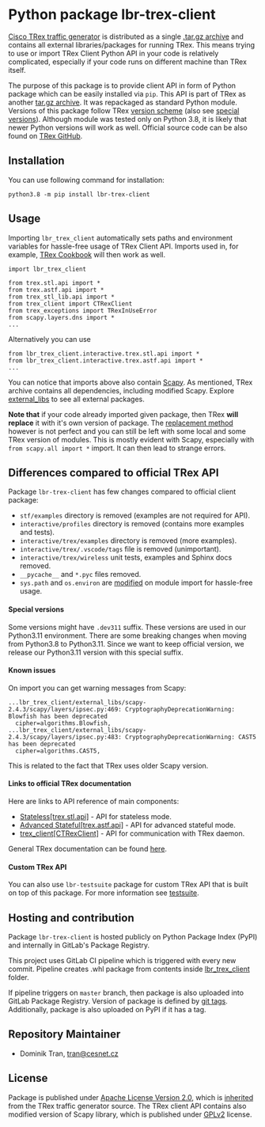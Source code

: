 # Python package lbr-trex-client

[Cisco TRex traffic generator](https://trex-tgn.cisco.com/) is distributed as a
single [.tar.gz archive](https://trex-tgn.cisco.com/trex/doc/trex_manual.html#_obtaining_the_trex_package)
and contains all external libraries/packages for running TRex.
This means trying to use or import TRex Client Python API in your code is relatively complicated, especially
if your code runs on different machine than TRex itself.

The purpose of this package is to provide client API in form of Python package
which can be easily installed via `pip`. This API is part of
TRex as another [tar.gz archive](https://trex-tgn.cisco.com/trex/doc/cp_docs/index.html#client-package).
It was repackaged as standard Python module.
Versions of this package follow TRex [version scheme](https://trex-tgn.cisco.com/trex/doc/release_notes.html)
(also see [special versions](#special-versions)).
Although module was tested only on Python 3.8, it is likely that newer Python versions will work as well.
Official source code can be also found on [TRex GitHub](https://github.com/cisco-system-traffic-generator/trex-core).

## Installation

You can use following command for installation:

```
python3.8 -m pip install lbr-trex-client
```

## Usage

Importing `lbr_trex_client` automatically sets paths and environment variables
for hassle-free usage of TRex Client API. Imports used in, for example,
[TRex Cookbook](https://github.com/cisco-system-traffic-generator/trex-core/blob/master/doc/trex_cookbook.asciidoc)
will then work as well.

```
import lbr_trex_client

from trex.stl.api import *
from trex.astf.api import *
from trex_stl_lib.api import *
from trex_client import CTRexClient
from trex_exceptions import TRexInUseError
from scapy.layers.dns import *
...
```

Alternatively you can use

```
from lbr_trex_client.interactive.trex.stl.api import *
from lbr_trex_client.interactive.trex.astf.api import *
...
```

You can notice that imports above also contain [Scapy](https://scrapy.org/).
As mentioned, TRex archive contains all dependencies, including modified Scapy.
Explore [external_libs](./lbr_trex_client/external_libs) to see all external packages.

**Note that** if your code already imported given package, then TRex **will replace** it with it's
own version of package. The [replacement method](./lbr_trex_client/interactive/trex/__init__.py)
however is not perfect and you can still be left with some local and some TRex version of modules.
This is mostly evident with Scapy, especially with `from scapy.all import *` import.
It can then lead to strange errors.

## Differences compared to official TRex API

Package `lbr-trex-client` has few changes compared to official client package:
 - `stf/examples` directory is removed (examples are not required for API).
 - `interactive/profiles` directory is removed (contains more examples and tests).
 - `interactive/trex/examples` directory is removed (more examples).
 - `interactive/trex/.vscode/tags` file is removed (unimportant).
 - `interactive/trex/wireless` unit tests, examples and Sphinx docs removed.
 - `__pycache__` and `*.pyc` files removed.
 - `sys.path` and `os.environ` are [modified](./lbr_trex_client/__init__.py) on module import for hassle-free usage.

#### Special versions

Some versions might have `.dev311` suffix. These versions are used in our Python3.11 environment.
There are some breaking changes when moving from Python3.8 to Python3.11. Since we want to keep
official version, we release our Python3.11 version with this special suffix.

#### Known issues

On import you can get warning messages from Scapy:

```
...lbr_trex_client/external_libs/scapy-2.4.3/scapy/layers/ipsec.py:469: CryptographyDeprecationWarning: Blowfish has been deprecated
  cipher=algorithms.Blowfish,
...lbr_trex_client/external_libs/scapy-2.4.3/scapy/layers/ipsec.py:483: CryptographyDeprecationWarning: CAST5 has been deprecated
  cipher=algorithms.CAST5,
```

This is related to the fact that TRex uses older Scapy version.

#### Links to official TRex documentation

Here are links to API reference of main components:

 - [Stateless\[trex.stl.api\]](https://trex-tgn.cisco.com/trex/doc/cp_stl_docs/index.html#api-reference) - API for stateless mode.
 - [Advanced Stateful\[trex.astf.api\]](https://trex-tgn.cisco.com/trex/doc/cp_astf_docs/index.html#api-reference) - API for advanced stateful mode.
 - [trex_client\[CTRexClient\]](https://trex-tgn.cisco.com/trex/doc/cp_docs/index.html#api-reference) - API for communication with TRex daemon.

General TRex documentation can be found [here](https://trex-tgn.cisco.com/trex/doc/index.html).

#### Custom TRex API

You can also use `lbr-testsuite` package for custom TRex API that is built on top of this package.
For more information see [testsuite](https://pypi.org/project/lbr-testsuite/).

## Hosting and contribution

Package `lbr-trex-client` is hosted publicly on Python Package Index (PyPI)
and internally in GitLab's Package Registry.

This project uses GitLab CI pipeline which is triggered
with every new commit. Pipeline creates .whl package from contents
inside [lbr_trex_client](./lbr_trex_client) folder.

If pipeline triggers on `master` branch, then package is also uploaded into
GitLab Package Registry. Version of package is defined by [git tags](https://pypi.org/project/setuptools-git-versioning/).
Additionally, package is also uploaded on PyPI if it has a tag.

## Repository Maintainer

- Dominik Tran, tran@cesnet.cz

## License

Package is published under [Apache License Version 2.0](./LICENSE), which is [inherited](https://github.com/cisco-system-traffic-generator/trex-core/blob/master/LICENSE) from the TRex traffic generator
source. The TRex client API contains also modified version of Scapy library, which is published under
[GPLv2](./lbr_trex_client/external_libs/scapy-2.4.3/LICENSE) license.
